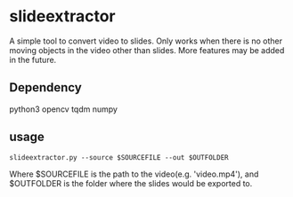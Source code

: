 # slideextractor
A simple tool to convert video to slides. Only works when there is no other moving objects in the video other than slides. More features may be added in the future. 

## Dependency 
python3
opencv
tqdm
numpy 

## usage
```
slideextractor.py --source $SOURCEFILE --out $OUTFOLDER 
```
Where $SOURCEFILE is the path to the video(e.g. 'video.mp4'), and $OUTFOLDER is the folder where the slides would be exported to. 
